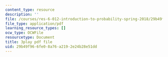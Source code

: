 ```yaml
---
content_type: resource
description: ''
file: /courses/res-6-012-introduction-to-probability-spring-2018/29b49f966fe08a76a2192e24b28e51dd_VJhDWandNwc.pdf
file_type: application/pdf
learning_resource_types: []
ocw_type: OCWFile
resourcetype: Document
title: 3play pdf file
uid: 29b49f96-6fe0-8a76-a219-2e24b28e51dd
---
```


